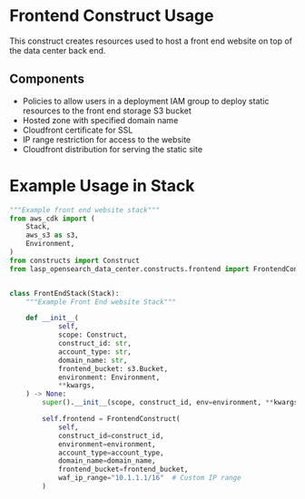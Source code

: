 # Frontend Construct Usage

This construct creates resources used to host a front end website on top of the data center back end.

## Components

- Policies to allow users in a deployment IAM group to deploy static resources to the front end storage S3 bucket
- Hosted zone with specified domain name
- Cloudfront certificate for SSL
- IP range restriction for access to the website
- Cloudfront distribution for serving the static site

# Example Usage in Stack

```python
"""Example front end website stack"""
from aws_cdk import (
    Stack,
    aws_s3 as s3,
    Environment,
)
from constructs import Construct
from lasp_opensearch_data_center.constructs.frontend import FrontendConstruct


class FrontEndStack(Stack):
    """Example Front End website Stack"""

    def __init__(
            self,
            scope: Construct,
            construct_id: str,
            account_type: str,
            domain_name: str,
            frontend_bucket: s3.Bucket,
            environment: Environment,
            **kwargs,
    ) -> None:
        super().__init__(scope, construct_id, env=environment, **kwargs)

        self.frontend = FrontendConstruct(
            self,
            construct_id=construct_id,
            environment=environment,
            account_type=account_type,
            domain_name=domain_name,
            frontend_bucket=frontend_bucket,
            waf_ip_range="10.1.1.1/16"  # Custom IP range
        )
```
